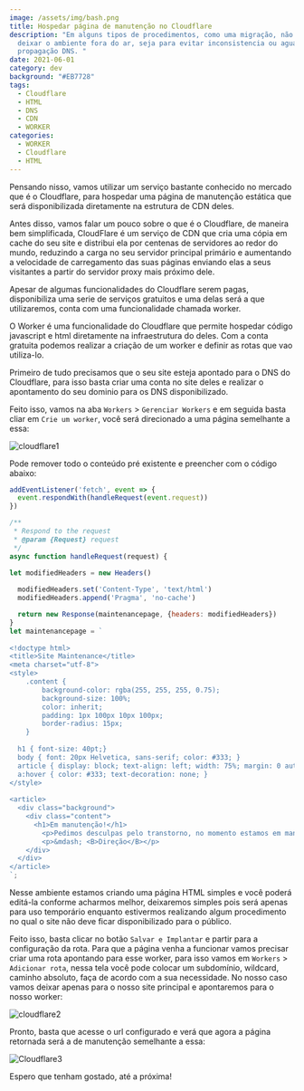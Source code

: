 ```yaml
---
image: /assets/img/bash.png
title: Hospedar página de manutenção no Cloudflare
description: "Em alguns tipos de procedimentos, como uma migração, não podemos
  deixar o ambiente fora do ar, seja para evitar inconsistencia ou aguardar uma
  propagação DNS. "
date: 2021-06-01
category: dev
background: "#EB7728"
tags:
  - Cloudflare
  - HTML
  - DNS
  - CDN
  - WORKER
categories:
  - WORKER
  - Cloudflare
  - HTML
---
```

Pensando nisso, vamos utilizar um serviço bastante conhecido no mercado que é o Cloudflare, para hospedar uma página de manutenção estática que será disponibilizada diretamente na estrutura de CDN deles.

Antes disso, vamos falar um pouco sobre o que é o Cloudflare, de maneira bem simplificada, CloudFlare é um serviço de CDN que cria uma cópia em cache do seu site e distribui ela por centenas de servidores ao redor do mundo, reduzindo a carga no seu servidor principal primário e aumentando a velocidade de carregamento das suas páginas enviando elas a seus visitantes a partir do servidor proxy mais próximo dele.

Apesar de algumas funcionalidades do Cloudflare serem pagas, disponibiliza uma serie de serviços gratuitos e uma delas será a que utilizaremos, conta com uma funcionalidade chamada worker. 

O Worker é uma funcionalidade do Cloudflare que permite hospedar código javascript e html diretamente na infraestrutura do deles. Com a conta gratuita podemos realizar a criação de um worker e definir as rotas que vao utiliza-lo.

Primeiro de tudo precisamos que o seu site esteja apontado para o DNS do Cloudflare, para isso basta criar uma conta no site deles e realizar o apontamento do seu dominio para os DNS disponibilizado.

Feito isso, vamos na aba `Workers` > `Gerenciar Workers` e em seguida basta cliar em `Crie um worker`, você será direcionado a uma página semelhante a essa:

![cloudflare1](/assets/img/cloudflare1.png)

Pode remover todo o conteúdo pré existente e preencher com o código abaixo:

```javascript
addEventListener('fetch', event => {
  event.respondWith(handleRequest(event.request))
})

/**
 * Respond to the request
 * @param {Request} request
 */
async function handleRequest(request) {

let modifiedHeaders = new Headers()
 
  modifiedHeaders.set('Content-Type', 'text/html')
  modifiedHeaders.append('Pragma', 'no-cache')

  return new Response(maintenancepage, {headers: modifiedHeaders})
}
let maintenancepage = `
 
<!doctype html>
<title>Site Maintenance</title>
<meta charset="utf-8">
<style>
    .content {
        background-color: rgba(255, 255, 255, 0.75); 
        background-size: 100%;      
        color: inherit;
        padding: 1px 100px 10px 100px;
        border-radius: 15px;        
    }
 
  h1 { font-size: 40pt;}
  body { font: 20px Helvetica, sans-serif; color: #333; }
  article { display: block; text-align: left; width: 75%; margin: 0 auto; }
  a:hover { color: #333; text-decoration: none; }
</style>
 
<article> 
  <div class="background">
    <div class="content">
      <h1>Em manutenção!</h1>
        <p>Pedimos desculpas pelo transtorno, no momento estamos em manutenção, agradecemos a compreensão.</p>
        <p>&mdash; <B>Direção</B></p>
    </div>
  </div>
</article>
`;
```

Nesse ambiente estamos criando uma página HTML simples e você poderá editá-la conforme acharmos melhor, deixaremos simples pois será apenas para uso temporário enquanto estivermos realizando algum procedimento no qual o site não deve ficar disponibilizado para o público. 

Feito isso, basta clicar no botão `Salvar e Implantar` e partir para a configuração da rota. Para que a página venha a funcionar vamos precisar criar uma rota apontando para esse worker, para isso vamos em `Workers` > `Adicionar rota`, nessa tela você pode colocar um subdomínio, wildcard, caminho absoluto, faça de acordo com a sua necessidade. No nosso caso vamos deixar apenas para o nosso site principal e apontaremos para o nosso worker:

![cloudflare2](/assets/img/cloudflare2.png)

Pronto, basta que acesse o url configurado e verá que agora a página retornada será a de manutenção semelhante a essa:

![Cloudflare3](/assets/img/cloudflare3.png)

Espero que tenham gostado, até a próxima!